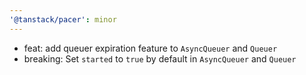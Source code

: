 ```yaml
---
'@tanstack/pacer': minor
---
```


- feat: add queuer expiration feature to `AsyncQueuer` and `Queuer`
- breaking: Set `started` to `true` by default in `AsyncQueuer` and `Queuer`
